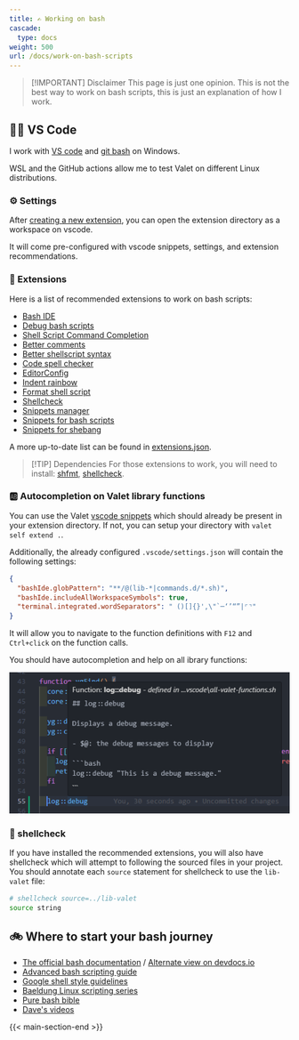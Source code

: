```yaml
---
title: ✍️ Working on bash
cascade:
  type: docs
weight: 500
url: /docs/work-on-bash-scripts
---
```


> [!IMPORTANT] Disclaimer
> This page is just one opinion. This is not the best way to work on bash scripts, this is just an explanation of how I work.

## 🧑‍💻 VS Code

I work with [VS code]((https://code.visualstudio.com/download)) and [git bash](https://gitforwindows.org/) on Windows.

WSL and the GitHub actions allow me to test Valet on different Linux distributions.

### ⚙️ Settings

After [creating a new extension](../new-extensions), you can open the extension directory as a workspace on vscode.

It will come pre-configured with vscode snippets, settings, and extension recommendations.

### 🧩 Extensions

Here is a list of recommended extensions to work on bash scripts:

- [Bash IDE](https://marketplace.visualstudio.com/items?itemName=mads-hartmann.bash-ide-vscode)
- [Debug bash scripts](https://marketplace.visualstudio.com/items?itemName=rogalmic.bash-debug)
- [Shell Script Command Completion](https://marketplace.visualstudio.com/items?itemName=tetradresearch.vscode-h2o)
- [Better comments](https://marketplace.visualstudio.com/items?itemName=aaron-bond.better-comments)
- [Better shellscript syntax](https://marketplace.visualstudio.com/items?itemName=jeff-hykin.better-shellscript-syntax)
- [Code spell checker](https://marketplace.visualstudio.com/items?itemName=streetsidesoftware.code-spell-checker)
- [EditorConfig](https://marketplace.visualstudio.com/items?itemName=EditorConfig.EditorConfig)
- [Indent rainbow](https://marketplace.visualstudio.com/items?itemName=oderwat.indent-rainbow)
- [Format shell script](https://marketplace.visualstudio.com/items?itemName=foxundermoon.shell-format)
- [Shellcheck](https://marketplace.visualstudio.com/items?itemName=timonwong.shellcheck)
- [Snippets manager](https://marketplace.visualstudio.com/items?itemName=zjffun.snippetsmanager)
- [Snippets for bash scripts](https://marketplace.visualstudio.com/items?itemName=Remisa.shellman)
- [Snippets for shebang](https://marketplace.visualstudio.com/items?itemName=rpinski.shebang-snippets)

A more up-to-date list can be found in [extensions.json](https://raw.githubusercontent.com/jcaillon/valet/refs/heads/latest/extras/.vscode/extensions.json).

> [!TIP] Dependencies
> For those extensions to work, you will need to install: [shfmt](https://github.com/mvdan/sh#shfmt), [shellcheck](https://github.com/koalaman/shellcheck).

### 🆎 Autocompletion on Valet library functions

You can use the Valet [vscode snippets](https://github.com/jcaillon/valet/blob/latest/extras/valet.code-snippets) which should already be present in your extension directory. If not, you can setup your directory with `valet self extend .`.

Additionally, the already configured `.vscode/settings.json` will contain the following settings:

```json
{
  "bashIde.globPattern": "**/@(lib-*|commands.d/*.sh)",
  "bashIde.includeAllWorkspaceSymbols": true,
  "terminal.integrated.wordSeparators": " ()[]{}',\"`─‘’“”|⌜⌝"
}
```

It will allow you to navigate to the function definitions with `F12` and `Ctrl+click` on the function calls.

You should have autocompletion and help on all ibrary functions:

![autocompletion](image.png "Autocompletion with VS code")

### 👮 shellcheck

If you have installed the recommended extensions, you will also have shellcheck which will attempt to following the sourced files in your project. You should annotate each `source` statement for shellcheck to use the `lib-valet` file:

```bash
# shellcheck source=../lib-valet
source string
```

## 🚲 Where to start your bash journey

- [The official bash documentation](https://www.gnu.org/software/bash/manual/bash.html) / [Alternate view on devdocs.io](https://devdocs.io/bash/)
- [Advanced bash scripting guide](https://tldp.org/LDP/abs/html/index.html)
- [Google shell style guidelines](https://google.github.io/styleguide/shellguide.html)
- [Baeldung Linux scripting series](https://www.baeldung.com/linux/linux-scripting-series)
- [Pure bash bible](https://github.com/dylanaraps/pure-bash-bible)
- [Dave's videos](https://ysap.sh/)

{{< main-section-end >}}
